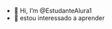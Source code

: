- 👋 Hi, I’m @EstudanteAlura1
- 👀 estou interessado a aprender

<!---
EstudanteAlura1/EstudanteAlura1 is a ✨ special ✨ repository because its `README.md` (this file) appears on your GitHub profile.
You can click the Preview link to take a look at your changes.
--->
